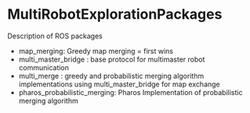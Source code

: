# MultiRobotExplorationPackages
Description of ROS packages
- map_merging: Greedy map merging = first wins
- multi_master_bridge : base protocol for multimaster robot communication
- multi_merge : greedy and probabilistic merging algorithm implementations using multi_master_bridge for map exchange
- pharos_probabilistic_merging: Pharos Implementation of probabilistic merging algorithm
